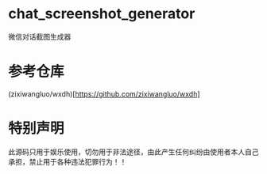 # chat_screenshot_generator  
微信对话截图生成器  

# 参考仓库  
(zixiwangluo/wxdh)[https://github.com/zixiwangluo/wxdh]  

# 特别声明  
此源码只用于娱乐使用，切勿用于非法途径，由此产生任何纠纷由使用者本人自己承担，禁止用于各种违法犯罪行为！！  
